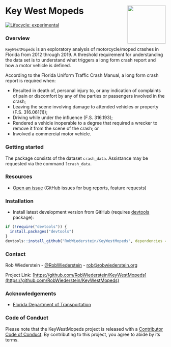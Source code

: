 # Key West Mopeds <img src="reference/figures/logo.png" align="right" width="120" />

<!-- badges: start -->
[![Lifecycle: experimental](https://img.shields.io/badge/lifecycle-experimental-orange.svg)](https://lifecycle.r-lib.org/articles/stages.html#experimental)
<!-- badges: end -->


### Overview

`KeyWestMopeds` is an exploratory analysis of motorcycle/moped crashes in Florida from 2012 through 2019.  A threshold requirement for understanding the data set is to understand what triggers a long form crash report and how a motor vehicle is defined.

According to the Florida Uniform Traffic Crash Manual, a long form crash report is required when:

- Resulted in death of, personal injury to, or any indication of complaints of pain or discomfort by any of the
parties or passengers involved in the crash;
- Leaving the scene involving damage to attended vehicles or property (F.S. 316.061(1));
- Driving while under the influence (F.S. 316.193);
- Rendered a vehicle inoperable to a degree that required a wrecker to remove it from the scene of the crash; or
- Involved a commercial motor vehicle.


### Getting started 

The package consists of the dataset `crash_data`.  Assistance may be requested via the command `?crash_data`.

### Resources

* [Open an issue](https://github.com/RobWiederstein/KeyWestMopeds/issues) (GitHub issues for bug reports, feature requests)

### Installation

* Install latest development version from GitHub (requires [devtools](https://github.com/hadley/devtools) package):

```r 
if (!require("devtools")) {
  install.packages("devtools")
}
devtools::install_github("RobWiederstein/KeyWestMopeds", dependencies = TRUE, build_vignettes = TRUE)
```

<!-- CONTACT -->
### Contact

Rob Wiederstein - [@RobWiederstein](https://twitter.com/RobWiederstein) - rob@robwiederstein.org

Project Link: [https://github.com/RobWiederstein/KeyWestMopeds](https://github.com/RobWiederstein/KeyWestMopeds)

<!-- ACKNOWLEDGEMENTS -->
### Acknowledgements
* [Florida Department of Transportation](https://www.webpagefx.com/tools/emoji-cheat-sheet)

### Code of Conduct
  
  Please note that the KeyWestMopeds project is released with a [Contributor Code of Conduct](https://contributor-covenant.org/version/2/0/CODE_OF_CONDUCT.html). By contributing to this project, you agree to abide by its terms.

